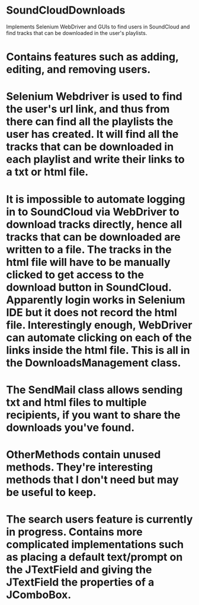 # SoundCloudDownloads
Implements Selenium WebDriver and GUIs to find users in SoundCloud and find tracks that can be downloaded in the user's playlists.
# Contains features such as adding, editing, and removing users.
# Selenium Webdriver is used to find the user's url link, and thus from there can find all the playlists the user has created. It will find all the tracks that can be downloaded in each playlist and write their links to a txt or html file. 
# It is impossible to automate logging in to SoundCloud via WebDriver to download tracks directly, hence all tracks that can be downloaded are written to a file. The tracks in the html file will have to be manually clicked to get access to the download button in SoundCloud. Apparently login works in Selenium IDE but it does not record the html file. Interestingly enough, WebDriver can automate clicking on each of the links inside the html file. This is all in the DownloadsManagement class.
# The SendMail class allows sending txt and html files to multiple recipients, if you want to share the downloads you've found.
# OtherMethods contain unused methods. They're interesting methods that I don't need but may be useful to keep.
# The search users feature is currently in progress. Contains more complicated implementations such as placing a default text/prompt on the JTextField and giving the JTextField the properties of a JComboBox. 
